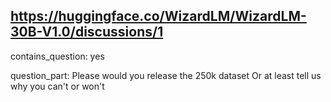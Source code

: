 ## https://huggingface.co/WizardLM/WizardLM-30B-V1.0/discussions/1

contains_question: yes

question_part: Please would you release the 250k dataset Or at least tell us why you can't or won't